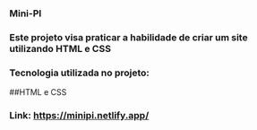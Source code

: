 ### Mini-PI

### Este projeto visa praticar a habilidade de criar um site utilizando HTML e CSS

### Tecnologia utilizada no projeto: 
##HTML e CSS

### Link: https://minipi.netlify.app/

